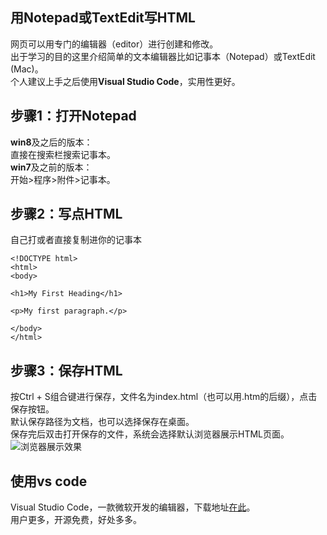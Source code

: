 ## 用Notepad或TextEdit写HTML
网页可以用专门的编辑器（editor）进行创建和修改。  
出于学习的目的这里介绍简单的文本编辑器比如记事本（Notepad）或TextEdit (Mac)。  
个人建议上手之后使用**Visual Studio Code**，实用性更好。
## 步骤1：打开Notepad
**win8**及之后的版本：  
直接在搜索栏搜索记事本。  
**win7**及之前的版本：  
开始>程序>附件>记事本。
## 步骤2：写点HTML
自己打或者直接复制进你的记事本
```
<!DOCTYPE html>
<html>
<body>

<h1>My First Heading</h1>

<p>My first paragraph.</p>

</body>
</html>
```
## 步骤3：保存HTML
按Ctrl + S组合键进行保存，文件名为index.html（也可以用.htm的后缀），点击保存按钮。  
默认保存路径为文档，也可以选择保存在桌面。  
保存完后双击打开保存的文件，系统会选择默认浏览器展示HTML页面。
![浏览器展示效果](https://www.w3schools.com/html/img_chrome.png)
## 使用vs code
Visual Studio Code，一款微软开发的编辑器，下载地址[在此](https://code.visualstudio.com/)。  
用户更多，开源免费，好处多多。
